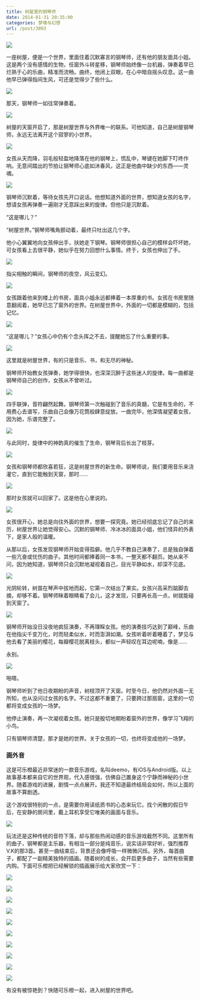 ```yaml
---
title: 树屋里的钢琴师
date: 2014-01-31 20:35:00
categories: 梦境与幻想
url: /post/3093
---
```


![](https://storageapi.fleek.co/0a3a8890-e65e-47ce-93d7-0442b9209d38-bucket/blog/posts/2014-01/01-31/1.jpg)

一座树屋，便是一个世界，里面住着沉默寡言的钢琴师，还有他的朋友面具小姐。这是两个没有感情的生物，任窗外斗转星移，钢琴师始终像一台机器，弹奏着早已烂熟于心的乐曲，精准而流畅。曲终，他闭上双眼，在心中暗自摇头叹息。这一曲他早已弹得指间生风，可还是觉得少了些什么。

![](https://storageapi.fleek.co/0a3a8890-e65e-47ce-93d7-0442b9209d38-bucket/blog/posts/2014-01/01-31/2.jpg)

那天，钢琴师一如往常弹奏着。

![](https://storageapi.fleek.co/0a3a8890-e65e-47ce-93d7-0442b9209d38-bucket/blog/posts/2014-01/01-31/3.jpg)

树屋的天窗开启了，那是树屋世界与外界唯一的联系。可他知道，自己是树屋钢琴师，永远无法离开这个寂寥的小世界。

![](https://storageapi.fleek.co/0a3a8890-e65e-47ce-93d7-0442b9209d38-bucket/blog/posts/2014-01/01-31/4.jpg)

女孩从天而降，羽毛般轻盈地降落在他的钢琴上，慌乱中，琴键在她脚下叮咚作响。无意间踏出的节拍让钢琴师心底如沐春风，这正是他曲中缺少的东西——灵魂。

![](https://storageapi.fleek.co/0a3a8890-e65e-47ce-93d7-0442b9209d38-bucket/blog/posts/2014-01/01-31/5.jpg)

钢琴师沉默着，等待女孩先开口说话。他想知道外面的世界，想知道女孩的名字，想请女孩再弹奏一遍刚才无意踩出来的旋律。但他只是沉默着。

“这是哪儿？”

“树屋世界。”钢琴师嘴角颤动着，最终只吐出这几个字。

他小心翼翼地向女孩伸出手，扶她走下钢琴。钢琴师很担心自己的模样会吓坏她，可女孩看上去很平静，她似乎在努力回想什么事情。终于，女孩也伸出了手。

![](https://storageapi.fleek.co/0a3a8890-e65e-47ce-93d7-0442b9209d38-bucket/blog/posts/2014-01/01-31/6.jpg)

指尖相触的瞬间，钢琴师的夜空，风云变幻。

![](https://storageapi.fleek.co/0a3a8890-e65e-47ce-93d7-0442b9209d38-bucket/blog/posts/2014-01/01-31/7.jpg)

女孩跟着他来到楼上的书房，面具小姐永远都捧着一本厚重的书。女孩在书房里随意翻阅着，她早已忘了窗外的世界。在树屋世界中，外面的一切都是模糊的，包括记忆。

![](https://storageapi.fleek.co/0a3a8890-e65e-47ce-93d7-0442b9209d38-bucket/blog/posts/2014-01/01-31/8.jpg)

“这是哪儿？”女孩心中仍有个念头挥之不去，提醒她忘了什么重要的事。

![](https://storageapi.fleek.co/0a3a8890-e65e-47ce-93d7-0442b9209d38-bucket/blog/posts/2014-01/01-31/9.jpg)

这里就是树屋世界，有的只是音乐、书，和无尽的神秘。

钢琴师开始教女孩弹奏，她学得很快，也深深沉醉于这些迷人的旋律。每一曲都是钢琴师自己的创作，女孩从不曾听过。

![](https://storageapi.fleek.co/0a3a8890-e65e-47ce-93d7-0442b9209d38-bucket/blog/posts/2014-01/01-31/10.jpg)

四手联弹，音符翩然起舞。钢琴师第一次触碰到了音乐的真髓，它是有生命的，不用费心去谱写，乐曲自己会像万花筒般肆意绽放。一曲完毕，他深情凝望着女孩，因为她，乐谱完整了。

![](https://storageapi.fleek.co/0a3a8890-e65e-47ce-93d7-0442b9209d38-bucket/blog/posts/2014-01/01-31/11.jpg)

与此同时，旋律中的神韵真的催生了生命，钢琴背后长出了枝芽。

![](https://storageapi.fleek.co/0a3a8890-e65e-47ce-93d7-0442b9209d38-bucket/blog/posts/2014-01/01-31/12.jpg)

女孩和钢琴师都欣喜若狂，这是树屋世界的新生命。钢琴师说，我们要用音乐来浇灌它，直到它能触到天窗，那时……

![](https://storageapi.fleek.co/0a3a8890-e65e-47ce-93d7-0442b9209d38-bucket/blog/posts/2014-01/01-31/13.jpg)

那时女孩就可以回家了。这是他在心里说的。

![](https://storageapi.fleek.co/0a3a8890-e65e-47ce-93d7-0442b9209d38-bucket/blog/posts/2014-01/01-31/14.jpg)

女孩很开心，她总是向往外面的世界，想要一探究竟。她已经彻底忘记了自己的来历，树屋世界让她觉得安心。沉默的钢琴师、冷冰冰的面具小姐，他们怪异的外表下，是家人般的温暖。

从那以后，女孩发现钢琴师开始变得孤僻。他几乎不教自己演奏了，总是独自弹着一些亢奋或忧伤的曲子。其他时间都捧着同一本书，一整天都不翻页。她从来不问，因为她知道，钢琴师只会沉默地凝视着自己，目光平静如水，却深不见底。

![](https://storageapi.fleek.co/0a3a8890-e65e-47ce-93d7-0442b9209d38-bucket/blog/posts/2014-01/01-31/15.jpg)

光阴轮转，树苗在琴声中拔地而起，它第一次结出了果实。女孩兴高采烈踮脚去摘，却够不着。钢琴师眯着眼睛看了会儿，这才发现，只要再长高一点，树就能碰到天窗了。

![](https://storageapi.fleek.co/0a3a8890-e65e-47ce-93d7-0442b9209d38-bucket/blog/posts/2014-01/01-31/16.jpg)

钢琴师开始没日没夜地疯狂演奏，不再理睬女孩。他的演奏技巧达到了巅峰，乐曲在他指尖千变万化，时而轻柔似水，时而澎湃如潮。女孩听着听着睡着了，梦见与他去看了美丽的樱花，每瓣樱花脱离枝头，都似一声轻叹在耳边呢喃，像是……

永别。

![](https://storageapi.fleek.co/0a3a8890-e65e-47ce-93d7-0442b9209d38-bucket/blog/posts/2014-01/01-31/17.jpg)

啪嗒。

钢琴师听到了他日夜期盼的声音，树枝顶开了天窗。时至今日，他仍然对外面一无所知，也从没问过女孩的名字。不过这都不重要了，只要跨过那扇窗，这里的一切都将变成女孩的一场梦。

他停止演奏，再一次凝视着女孩。她只是殷切地期盼着窗外的世界，像学习飞翔的小鸟。

只有钢琴师清楚，那才是她的世界。关于女孩的一切，也终将变成他的一场梦。

### 画外音

这是可乐橙最近非常迷的一款音乐游戏，名叫deemo，有iOS与Android版。以上故事基本都来自它的世界观，代入感很强，仿佛自己置身这个宁静而神秘的小世界。随着游戏的进展，剧情一点点展开。我还不知道最终结局会如何，所以上面的故事不算剧透。

这个游戏很特别的一点，是需要你用读纸质书的心态来玩它。找个闲散的假日午后，在安静的房间里，戴上耳机享受它唯美的画面与音乐。

![](https://storageapi.fleek.co/0a3a8890-e65e-47ce-93d7-0442b9209d38-bucket/blog/posts/2014-01/01-31/18.jpg)

玩法还是这种传统的音符下落，却与那些热闹动感的音乐游戏截然不同。这里所有的曲子，钢琴都是主乐器，有相当一部分是纯音乐，说实话非常好听，强烈推荐V.K的那3首。甚至一曲结束后，背景还会像呼吸一样微微闪烁。另外，每首曲子，都配了一副精美独特的插画。随着树的成长，会开启更多曲子，当然有些需要内购。下面可乐橙把已经解锁的插画展示给大家欣赏一下：

![](https://storageapi.fleek.co/0a3a8890-e65e-47ce-93d7-0442b9209d38-bucket/blog/posts/2014-01/01-31/19.jpg)

![](https://storageapi.fleek.co/0a3a8890-e65e-47ce-93d7-0442b9209d38-bucket/blog/posts/2014-01/01-31/20.jpg)

![](https://storageapi.fleek.co/0a3a8890-e65e-47ce-93d7-0442b9209d38-bucket/blog/posts/2014-01/01-31/21.jpg)

![](https://storageapi.fleek.co/0a3a8890-e65e-47ce-93d7-0442b9209d38-bucket/blog/posts/2014-01/01-31/22.jpg)

![](https://storageapi.fleek.co/0a3a8890-e65e-47ce-93d7-0442b9209d38-bucket/blog/posts/2014-01/01-31/23.jpg)

![](https://storageapi.fleek.co/0a3a8890-e65e-47ce-93d7-0442b9209d38-bucket/blog/posts/2014-01/01-31/24.jpg)

![](https://storageapi.fleek.co/0a3a8890-e65e-47ce-93d7-0442b9209d38-bucket/blog/posts/2014-01/01-31/25.jpg)

![](https://storageapi.fleek.co/0a3a8890-e65e-47ce-93d7-0442b9209d38-bucket/blog/posts/2014-01/01-31/26.jpg)

![](https://storageapi.fleek.co/0a3a8890-e65e-47ce-93d7-0442b9209d38-bucket/blog/posts/2014-01/01-31/27.jpg)

![](https://storageapi.fleek.co/0a3a8890-e65e-47ce-93d7-0442b9209d38-bucket/blog/posts/2014-01/01-31/28.jpg)

有没有被惊艳到？快随可乐橙一起，进入树屋的世界吧。